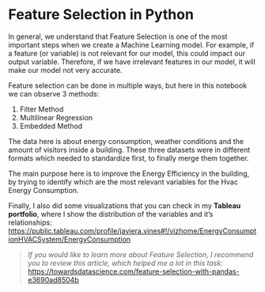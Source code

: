 # Feature Selection in Python

In general, we understand that Feature Selection is one of the most important steps when we create a Machine Learning model. For example, if a feature (or variable) is not relevant for our model, this could impact our output variable. Therefore, if we have irrelevant features in our model, it will make our model not very accurate. 
 
Feature selection can be done in multiple ways, but here in this notebook we can observe 3 methods:
1. Filter Method
2. Multilinear Regression
3. Embedded Method
 
The data here is about energy consumption, weather conditions and the amount of visitors inside a building. These three datasets were in different formats which needed to standardize first, to finally merge them together.
 
The main purpose here is to improve the Energy Efficiency in the building, by trying to identify which are the most relevant variables for the Hvac Energy Consumption.
 
Finally, I also did some visualizations that you can check in my **Tableau portfolio**, where I show the distribution of the variables and it’s relationships:  https://public.tableau.com/profile/javiera.vines#!/vizhome/EnergyConsumptionHVACSystem/EnergyConsumption
 
>*If you would like to learn more about Feature Selection, I recommend you to review this article, which helped me a lot in this task:* 
https://towardsdatascience.com/feature-selection-with-pandas-e3690ad8504b